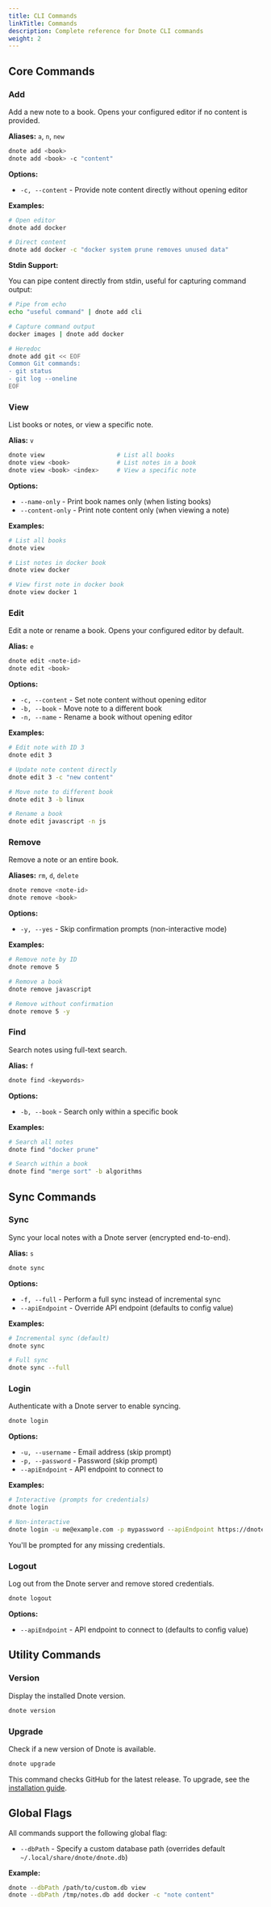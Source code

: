 ```yaml
---
title: CLI Commands
linkTitle: Commands
description: Complete reference for Dnote CLI commands
weight: 2
---
```


## Core Commands

### Add

Add a new note to a book. Opens your configured editor if no content is provided.

**Aliases:** `a`, `n`, `new`

```bash
dnote add <book>
dnote add <book> -c "content"
```

**Options:**
- `-c, --content` - Provide note content directly without opening editor

**Examples:**

```bash
# Open editor
dnote add docker

# Direct content
dnote add docker -c "docker system prune removes unused data"
```

**Stdin Support:**

You can pipe content directly from stdin, useful for capturing command output:

```bash
# Pipe from echo
echo "useful command" | dnote add cli

# Capture command output
docker images | dnote add docker

# Heredoc
dnote add git << EOF
Common Git commands:
- git status
- git log --oneline
EOF
```

### View

List books or notes, or view a specific note.

**Alias:** `v`

```bash
dnote view                    # List all books
dnote view <book>             # List notes in a book
dnote view <book> <index>     # View a specific note
```

**Options:**
- `--name-only` - Print book names only (when listing books)
- `--content-only` - Print note content only (when viewing a note)

**Examples:**

```bash
# List all books
dnote view

# List notes in docker book
dnote view docker

# View first note in docker book
dnote view docker 1
```

### Edit

Edit a note or rename a book. Opens your configured editor by default.

**Alias:** `e`

```bash
dnote edit <note-id>
dnote edit <book>
```

**Options:**
- `-c, --content` - Set note content without opening editor
- `-b, --book` - Move note to a different book
- `-n, --name` - Rename a book without opening editor

**Examples:**

```bash
# Edit note with ID 3
dnote edit 3

# Update note content directly
dnote edit 3 -c "new content"

# Move note to different book
dnote edit 3 -b linux

# Rename a book
dnote edit javascript -n js
```

### Remove

Remove a note or an entire book.

**Aliases:** `rm`, `d`, `delete`

```bash
dnote remove <note-id>
dnote remove <book>
```

**Options:**
- `-y, --yes` - Skip confirmation prompts (non-interactive mode)

**Examples:**

```bash
# Remove note by ID
dnote remove 5

# Remove a book
dnote remove javascript

# Remove without confirmation
dnote remove 5 -y
```

### Find

Search notes using full-text search.

**Alias:** `f`

```bash
dnote find <keywords>
```

**Options:**
- `-b, --book` - Search only within a specific book

**Examples:**

```bash
# Search all notes
dnote find "docker prune"

# Search within a book
dnote find "merge sort" -b algorithms
```

## Sync Commands

### Sync

Sync your local notes with a Dnote server (encrypted end-to-end).

**Alias:** `s`

```bash
dnote sync
```

**Options:**
- `-f, --full` - Perform a full sync instead of incremental sync
- `--apiEndpoint` - Override API endpoint (defaults to config value)

**Examples:**

```bash
# Incremental sync (default)
dnote sync

# Full sync
dnote sync --full
```

### Login

Authenticate with a Dnote server to enable syncing.

```bash
dnote login
```

**Options:**
- `-u, --username` - Email address (skip prompt)
- `-p, --password` - Password (skip prompt)
- `--apiEndpoint` - API endpoint to connect to

**Examples:**

```bash
# Interactive (prompts for credentials)
dnote login

# Non-interactive
dnote login -u me@example.com -p mypassword --apiEndpoint https://dnote.example.com/api
```

You'll be prompted for any missing credentials.

### Logout

Log out from the Dnote server and remove stored credentials.

```bash
dnote logout
```

**Options:**
- `--apiEndpoint` - API endpoint to connect to (defaults to config value)

## Utility Commands

### Version

Display the installed Dnote version.

```bash
dnote version
```

### Upgrade

Check if a new version of Dnote is available.

```bash
dnote upgrade
```

This command checks GitHub for the latest release. To upgrade, see the [installation guide](../installation/).

## Global Flags

All commands support the following global flag:

- `--dbPath` - Specify a custom database path (overrides default `~/.local/share/dnote/dnote.db`)

**Example:**

```bash
dnote --dbPath /path/to/custom.db view
dnote --dbPath /tmp/notes.db add docker -c "note content"
```
